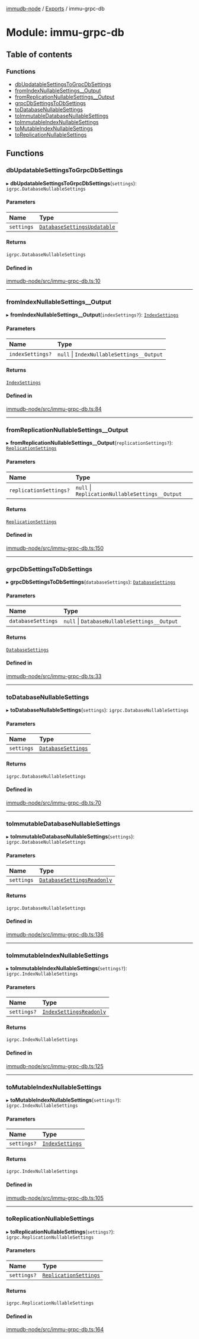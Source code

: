 [immudb-node](../README.md) / [Exports](../modules.md) / immu-grpc-db

# Module: immu-grpc-db

## Table of contents

### Functions

- [dbUpdatableSettingsToGrpcDbSettings](immu_grpc_db.md#dbupdatablesettingstogrpcdbsettings)
- [fromIndexNullableSettings\_\_Output](immu_grpc_db.md#fromindexnullablesettings__output)
- [fromReplicationNullableSettings\_\_Output](immu_grpc_db.md#fromreplicationnullablesettings__output)
- [grpcDbSettingsToDbSettings](immu_grpc_db.md#grpcdbsettingstodbsettings)
- [toDatabaseNullableSettings](immu_grpc_db.md#todatabasenullablesettings)
- [toImmutableDatabaseNullableSettings](immu_grpc_db.md#toimmutabledatabasenullablesettings)
- [toImmutableIndexNullableSettings](immu_grpc_db.md#toimmutableindexnullablesettings)
- [toMutableIndexNullableSettings](immu_grpc_db.md#tomutableindexnullablesettings)
- [toReplicationNullableSettings](immu_grpc_db.md#toreplicationnullablesettings)

## Functions

### dbUpdatableSettingsToGrpcDbSettings

▸ **dbUpdatableSettingsToGrpcDbSettings**(`settings`): `igrpc.DatabaseNullableSettings`

#### Parameters

| Name | Type |
| :------ | :------ |
| `settings` | [`DatabaseSettingsUpdatable`](types_Db.md#databasesettingsupdatable) |

#### Returns

`igrpc.DatabaseNullableSettings`

#### Defined in

[immudb-node/src/immu-grpc-db.ts:10](https://github.com/user3232/node-immu-db/blob/2e88686/immudb-node/src/immu-grpc-db.ts#L10)

___

### fromIndexNullableSettings\_\_Output

▸ **fromIndexNullableSettings__Output**(`indexSettings?`): [`IndexSettings`](types_Db.md#indexsettings)

#### Parameters

| Name | Type |
| :------ | :------ |
| `indexSettings?` | ``null`` \| `IndexNullableSettings__Output` |

#### Returns

[`IndexSettings`](types_Db.md#indexsettings)

#### Defined in

[immudb-node/src/immu-grpc-db.ts:84](https://github.com/user3232/node-immu-db/blob/2e88686/immudb-node/src/immu-grpc-db.ts#L84)

___

### fromReplicationNullableSettings\_\_Output

▸ **fromReplicationNullableSettings__Output**(`replicationSettings?`): [`ReplicationSettings`](types_Db.md#replicationsettings)

#### Parameters

| Name | Type |
| :------ | :------ |
| `replicationSettings?` | ``null`` \| `ReplicationNullableSettings__Output` |

#### Returns

[`ReplicationSettings`](types_Db.md#replicationsettings)

#### Defined in

[immudb-node/src/immu-grpc-db.ts:150](https://github.com/user3232/node-immu-db/blob/2e88686/immudb-node/src/immu-grpc-db.ts#L150)

___

### grpcDbSettingsToDbSettings

▸ **grpcDbSettingsToDbSettings**(`databaseSettings`): [`DatabaseSettings`](types_Db.md#databasesettings)

#### Parameters

| Name | Type |
| :------ | :------ |
| `databaseSettings` | ``null`` \| `DatabaseNullableSettings__Output` |

#### Returns

[`DatabaseSettings`](types_Db.md#databasesettings)

#### Defined in

[immudb-node/src/immu-grpc-db.ts:33](https://github.com/user3232/node-immu-db/blob/2e88686/immudb-node/src/immu-grpc-db.ts#L33)

___

### toDatabaseNullableSettings

▸ **toDatabaseNullableSettings**(`settings`): `igrpc.DatabaseNullableSettings`

#### Parameters

| Name | Type |
| :------ | :------ |
| `settings` | [`DatabaseSettings`](types_Db.md#databasesettings) |

#### Returns

`igrpc.DatabaseNullableSettings`

#### Defined in

[immudb-node/src/immu-grpc-db.ts:70](https://github.com/user3232/node-immu-db/blob/2e88686/immudb-node/src/immu-grpc-db.ts#L70)

___

### toImmutableDatabaseNullableSettings

▸ **toImmutableDatabaseNullableSettings**(`settings`): `igrpc.DatabaseNullableSettings`

#### Parameters

| Name | Type |
| :------ | :------ |
| `settings` | [`DatabaseSettingsReadonly`](types_Db.md#databasesettingsreadonly) |

#### Returns

`igrpc.DatabaseNullableSettings`

#### Defined in

[immudb-node/src/immu-grpc-db.ts:136](https://github.com/user3232/node-immu-db/blob/2e88686/immudb-node/src/immu-grpc-db.ts#L136)

___

### toImmutableIndexNullableSettings

▸ **toImmutableIndexNullableSettings**(`settings?`): `igrpc.IndexNullableSettings`

#### Parameters

| Name | Type |
| :------ | :------ |
| `settings?` | [`IndexSettingsReadonly`](types_Db.md#indexsettingsreadonly) |

#### Returns

`igrpc.IndexNullableSettings`

#### Defined in

[immudb-node/src/immu-grpc-db.ts:125](https://github.com/user3232/node-immu-db/blob/2e88686/immudb-node/src/immu-grpc-db.ts#L125)

___

### toMutableIndexNullableSettings

▸ **toMutableIndexNullableSettings**(`settings?`): `igrpc.IndexNullableSettings`

#### Parameters

| Name | Type |
| :------ | :------ |
| `settings?` | [`IndexSettings`](types_Db.md#indexsettings) |

#### Returns

`igrpc.IndexNullableSettings`

#### Defined in

[immudb-node/src/immu-grpc-db.ts:105](https://github.com/user3232/node-immu-db/blob/2e88686/immudb-node/src/immu-grpc-db.ts#L105)

___

### toReplicationNullableSettings

▸ **toReplicationNullableSettings**(`settings?`): `igrpc.ReplicationNullableSettings`

#### Parameters

| Name | Type |
| :------ | :------ |
| `settings?` | [`ReplicationSettings`](types_Db.md#replicationsettings) |

#### Returns

`igrpc.ReplicationNullableSettings`

#### Defined in

[immudb-node/src/immu-grpc-db.ts:164](https://github.com/user3232/node-immu-db/blob/2e88686/immudb-node/src/immu-grpc-db.ts#L164)
